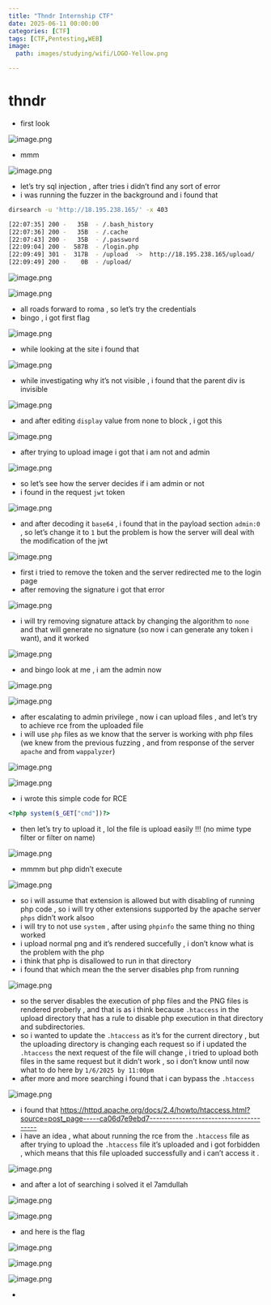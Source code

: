 ```yaml
---
title: "Thndr Internship CTF"
date: 2025-06-11 00:00:00
categories: [CTF]
tags: [CTF,Pentesting,WEB]
image: 
  path: images/studying/wifi/LOGO-Yellow.png

---
```


# thndr

- first look

![image.png](images/CTF/thndr/image.png)

- mmm

![image.png](images/CTF/thndr/image%201.png)

- let’s try sql injection , after tries i didn’t find any sort of error
- i was running the fuzzer in the background and i found that

```bash
dirsearch -u 'http://18.195.238.165/' -x 403

[22:07:35] 200 -   35B  - /.bash_history
[22:07:36] 200 -   35B  - /.cache
[22:07:43] 200 -   35B  - /.password
[22:09:04] 200 -  587B  - /login.php
[22:09:49] 301 -  317B  - /upload  ->  http://18.195.238.165/upload/
[22:09:49] 200 -    0B  - /upload/
```

![image.png](images/CTF/thndr/image%202.png)

![image.png](images/CTF/thndr/image%203.png)

- all roads forward to roma , so let’s try the credentials
- bingo , i got first flag

![image.png](images/CTF/thndr/image%204.png)

- while looking at the site i found that

![image.png](images/CTF/thndr/image%205.png)

- while investigating why it’s not visible , i found that the parent div is invisible

![image.png](images/CTF/thndr/image%206.png)

- and after editing `display` value from none to block , i got this

![image.png](images/CTF/thndr/image%207.png)

- after trying to upload image i got that i am not and admin

![image.png](images/CTF/thndr/image%208.png)

- so let’s see how the server decides if i am admin or not
- i found in the request `jwt` token

![image.png](images/CTF/thndr/image%209.png)

- and after decoding it `base64` , i found that in the payload section `admin:0` , so let’s change it to `1` but the problem is how the server will deal with the modification of the jwt

![image.png](images/CTF/thndr/image%2010.png)

- first i tried to remove the token and the server redirected me to the login page
- after removing the signature i got that error

![image.png](images/CTF/thndr/image%2011.png)

- i will try removing signature attack by changing the algorithm to `none` and that will generate no signature (so now i can generate any token i want), and it worked

![image.png](images/CTF/thndr/image%2012.png)

- and bingo look at me , i am the admin now

![image.png](images/CTF/thndr/image%2013.png)

![image.png](images/CTF/thndr/image%2014.png)

- after escalating to admin privilege , now i can upload files , and let’s try to achieve rce from the uploaded file
- i will use `php` files as we know that the server is working with php files (we knew from the previous fuzzing , and from response of the server `apache` and from `wappalyzer`)

![image.png](images/CTF/thndr/image%2015.png)

![image.png](images/CTF/thndr/image%2016.png)

- i wrote this simple code for RCE

```php
<?php system($_GET["cmd"])?>
```

- then let’s try to upload it , lol the file is upload easily !!! (no mime type filter or filter on name)

![image.png](images/CTF/thndr/image%2017.png)

- mmmm but php didn’t execute

![image.png](images/CTF/thndr/image%2018.png)

- so i will assume that extension is allowed but with disabling of running php code , so i will try other extensions supported by the apache server `phps` didn’t work alsoo
- i will try to not use `system` , after using `phpinfo` the same thing no thing worked
- i upload normal png and it’s rendered succefully , i don’t know what is the problem with the php
- i think that php is disallowed to run in that directory
- i found that which mean the the server disables php from running

![image.png](images/CTF/thndr/image%2019.png)

- so the server disables the execution of php files and the PNG files is rendered proberly , and that is as i think because `.htaccess` in the upload directory that has a rule to disable php execution in that directory and subdirectories.
- so i wanted to update the `.htaccess` as it’s for the current directory , but the uploading directory is changing each request so if i updated the `.htaccess` the next request of the file will change , i tried to upload both files in the same request but it didn’t work , so i don’t know until now what to do here by `1/6/2025 by 11:00pm`
- after more and more searching i found that i can bypass the `.htaccess`

![image.png](images/CTF/thndr/image%2020.png)

- i found that https://httpd.apache.org/docs/2.4/howto/htaccess.html?source=post_page-----ca06d7e9ebd7---------------------------------------
- i have an idea , what about running the rce from the `.htaccess` file as after  trying to upload the `.htaccess` file it’s uploaded and i got  forbidden , which means that this file uploaded successfully and i can’t access it .

![image.png](images/CTF/thndr/image%2021.png)

- and after a lot of searching i solved it el 7amdullah

![image.png](images/CTF/thndr/image%2022.png)

![image.png](images/CTF/thndr/image%2023.png)

- and here is the flag

![image.png](images/CTF/thndr/image%2024.png)

![image.png](images/CTF/thndr/image%2025.png)

![image.png](images/CTF/thndr/image%2026.png)

-

